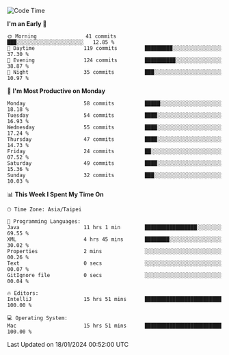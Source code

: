<!--START_SECTION:waka-->
![Code Time](http://img.shields.io/badge/Code%20Time-823%20hrs%204%20mins-blue)

**I'm an Early 🐤** 

```text
🌞 Morning                41 commits          ███░░░░░░░░░░░░░░░░░░░░░░   12.85 % 
🌆 Daytime                119 commits         █████████░░░░░░░░░░░░░░░░   37.30 % 
🌃 Evening                124 commits         ██████████░░░░░░░░░░░░░░░   38.87 % 
🌙 Night                  35 commits          ███░░░░░░░░░░░░░░░░░░░░░░   10.97 % 
```
📅 **I'm Most Productive on Monday** 

```text
Monday                   58 commits          █████░░░░░░░░░░░░░░░░░░░░   18.18 % 
Tuesday                  54 commits          ████░░░░░░░░░░░░░░░░░░░░░   16.93 % 
Wednesday                55 commits          ████░░░░░░░░░░░░░░░░░░░░░   17.24 % 
Thursday                 47 commits          ████░░░░░░░░░░░░░░░░░░░░░   14.73 % 
Friday                   24 commits          ██░░░░░░░░░░░░░░░░░░░░░░░   07.52 % 
Saturday                 49 commits          ████░░░░░░░░░░░░░░░░░░░░░   15.36 % 
Sunday                   32 commits          ███░░░░░░░░░░░░░░░░░░░░░░   10.03 % 
```


📊 **This Week I Spent My Time On** 

```text
🕑︎ Time Zone: Asia/Taipei

💬 Programming Languages: 
Java                     11 hrs 1 min        █████████████████░░░░░░░░   69.55 % 
XML                      4 hrs 45 mins       ████████░░░░░░░░░░░░░░░░░   30.02 % 
Properties               2 mins              ░░░░░░░░░░░░░░░░░░░░░░░░░   00.26 % 
Text                     0 secs              ░░░░░░░░░░░░░░░░░░░░░░░░░   00.07 % 
GitIgnore file           0 secs              ░░░░░░░░░░░░░░░░░░░░░░░░░   00.04 % 

🔥 Editors: 
IntelliJ                 15 hrs 51 mins      █████████████████████████   100.00 % 

💻 Operating System: 
Mac                      15 hrs 51 mins      █████████████████████████   100.00 % 
```


 Last Updated on 18/01/2024 00:52:00 UTC
<!--END_SECTION:waka-->
